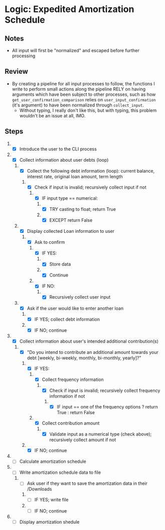 # Logic: Expedited Amortization Schedule

## Notes

* All input will first be "normalized" and escaped before further processing

## Review

* By creating a pipeline for all input processes to follow, the functions I write to perform small actions along the pipeline RELY on having arguments which have been subject to other processes, such as how `get_user_confirmation_comparison` relies on `user_input_confirmation` (it's argument) to have been normalized through `collect_input`.
    * Without typing, I really don't like this, but with typing, this problem wouldn't be an issue at all, IMO.

## Steps

1. - [x] Introduce the user to the CLI process
2. - [x] Collect information about user debts (loop)
    1. - [x] Collect the following debt information (loop): current balance, interest rate, original loan amount, term length
        1. - [x] Check if input is invalid; recursively collect input if not
            1. - [x] IF input type == numerical:
                1. - [x] TRY casting to float; return True
                1. - [x] EXCEPT return False
    2. - [x] Display collected Loan information to user
        1. - [x] Ask to confirm
            1. - [x] IF YES:
                1. - [x] Store data
                2. - [x] Continue
            2. - [x] IF NO:
                1. - [x] Recursively collect user input
    3. - [x] Ask if the user would like to enter another loan 
        1. - [x] IF YES; collect debt information
        2. - [x] IF NO; continue
3. -  [x] Collect information about user's intended additional contribution(s)
    1. -  [x] "Do you intend to contribute an additional amount towards your debt \[weekly, bi-weekly, monthly, bi-monthly, yearly]?"
        1. -  [x] IF YES:
            1. -  [x] Collect frequency information
                1. -  [x] Check if input is invalid; recursively collect frequency information if not 
                    1. -  [x] IF input == one of the frequency options ? return True : return False
            1. -  [x] Collect contribution amount
                1. -  [x] Validate input as a numerical type (check above); recursively collect amount if not
        2. -  [x] IF NO; continue
4. - [ ] Calculate amortization schedule
5. - [ ] Write amortization schedule data to file
    1. - [ ] Ask user if they want to save the amortization data in their /Downloads
        1. - [ ] IF YES; write file
        2. - [ ] IF NO; continue
5. - [ ] Display amortization shedule

